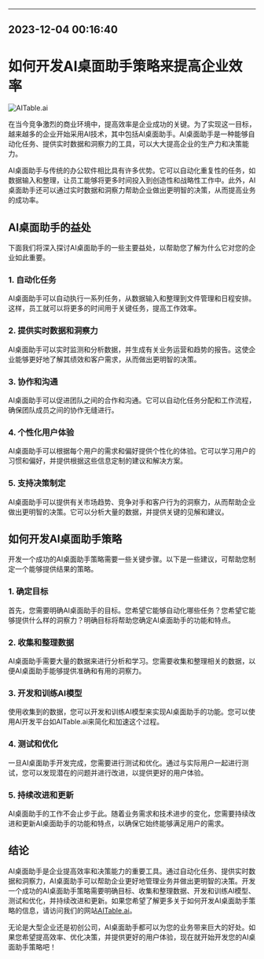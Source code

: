 

---------------------------------------------
2023-12-04 00:16:40
---------------------------------------------

# 如何开发AI桌面助手策略来提高企业效率

![AITable.ai](https://www.aitable.ai/images/logo.png)

在当今竞争激烈的商业环境中，提高效率是企业成功的关键。为了实现这一目标，越来越多的企业开始采用AI技术，其中包括AI桌面助手。AI桌面助手是一种能够自动化任务、提供实时数据和洞察力的工具，可以大大提高企业的生产力和决策能力。

AI桌面助手与传统的办公软件相比具有许多优势。它可以自动化重复性的任务，如数据输入和整理，让员工能够将更多时间投入到创造性和战略性工作中。此外，AI桌面助手还可以通过实时数据和洞察力帮助企业做出更明智的决策，从而提高业务的成功率。

## AI桌面助手的益处

下面我们将深入探讨AI桌面助手的一些主要益处，以帮助您了解为什么它对您的企业如此重要。

### 1. 自动化任务

AI桌面助手可以自动执行一系列任务，从数据输入和整理到文件管理和日程安排。这样，员工就可以将更多的时间用于关键任务，提高工作效率。

### 2. 提供实时数据和洞察力

AI桌面助手可以实时监测和分析数据，并生成有关业务运营和趋势的报告。这使企业能够更好地了解其绩效和客户需求，从而做出更明智的决策。

### 3. 协作和沟通

AI桌面助手可以促进团队之间的合作和沟通。它可以自动化任务分配和工作流程，确保团队成员之间的协作无缝进行。

### 4. 个性化用户体验

AI桌面助手可以根据每个用户的需求和偏好提供个性化的体验。它可以学习用户的习惯和偏好，并提供根据这些信息定制的建议和解决方案。

### 5. 支持决策制定

AI桌面助手可以提供有关市场趋势、竞争对手和客户行为的洞察力，从而帮助企业做出更明智的决策。它可以分析大量的数据，并提供关键的见解和建议。

## 如何开发AI桌面助手策略

开发一个成功的AI桌面助手策略需要一些关键步骤。以下是一些建议，可帮助您制定一个能够提供结果的策略。

### 1. 确定目标

首先，您需要明确AI桌面助手的目标。您希望它能够自动化哪些任务？您希望它能够提供什么样的洞察力？明确目标将帮助您确定AI桌面助手的功能和特点。

### 2. 收集和整理数据

AI桌面助手需要大量的数据来进行分析和学习。您需要收集和整理相关的数据，以便AI桌面助手能够提供准确和有用的洞察力。

### 3. 开发和训练AI模型

使用收集到的数据，您可以开发和训练AI模型来实现AI桌面助手的功能。您可以使用AI开发平台如AITable.ai来简化和加速这个过程。

### 4. 测试和优化

一旦AI桌面助手开发完成，您需要进行测试和优化。通过与实际用户一起进行测试，您可以发现潜在的问题并进行改进，以提供更好的用户体验。

### 5. 持续改进和更新

AI桌面助手的工作不会止步于此。随着业务需求和技术进步的变化，您需要持续改进和更新AI桌面助手的功能和特点，以确保它始终能够满足用户的需求。

## 结论

AI桌面助手是企业提高效率和决策能力的重要工具。通过自动化任务、提供实时数据和洞察力，AI桌面助手可以帮助企业更好地管理业务并做出更明智的决策。开发一个成功的AI桌面助手策略需要明确目标、收集和整理数据、开发和训练AI模型、测试和优化，并持续改进和更新。如果您希望了解更多关于如何开发AI桌面助手策略的信息，请访问我们的网站[AITable.ai](https://www.aitable.ai)。

无论是大型企业还是初创公司，AI桌面助手都可以为您的业务带来巨大的好处。如果您希望提高效率、优化决策，并提供更好的用户体验，现在就开始开发您的AI桌面助手策略吧！